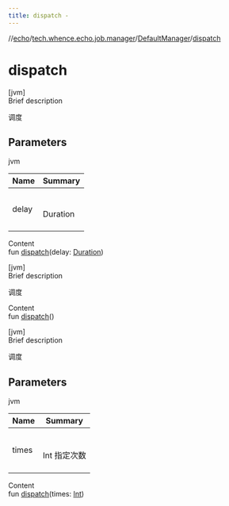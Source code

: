 ```yaml
---
title: dispatch -
---
```

//[echo](../../index.md)/[tech.whence.echo.job.manager](../index.md)/[DefaultManager](index.md)/[dispatch](dispatch.md)



# dispatch  
[jvm]  
Brief description  


调度



## Parameters  
  
jvm  
  
|  Name|  Summary| 
|---|---|
| delay| <br><br>Duration<br><br>
  
  
Content  
fun [dispatch](dispatch.md)(delay: [Duration](https://docs.oracle.com/javase/8/docs/api/java/time/Duration.html))  


[jvm]  
Brief description  


调度

  
Content  
fun [dispatch](dispatch.md)()  


[jvm]  
Brief description  


调度



## Parameters  
  
jvm  
  
|  Name|  Summary| 
|---|---|
| times| <br><br>Int 指定次数<br><br>
  
  
Content  
fun [dispatch](dispatch.md)(times: [Int](https://kotlinlang.org/api/latest/jvm/stdlib/kotlin/-int/index.html))  



